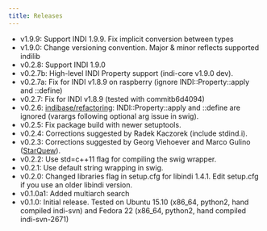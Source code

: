 ```yaml
---
title: Releases
---
```


-   v1.9.9: Support INDI 1.9.9.  Fix implicit conversion between types
-   v1.9.0: Change versioning convention. Major & minor reflects supported indilib 
-   v0.2.8: Support INDI 1.9.0
-   v0.2.7b: High-level INDI Property support (indi-core v1.9.0 dev).
-   v0.2.7a: Fix for INDI v1.8.9 on raspberry (ignore
    INDI::Property::apply and ::define)
-   v0.2.7: Fix for INDI v1.8.9 (tested with commitb6d4094)
-   v0.2.6:
    [indibase/refactoring](https://github.com/indilib/indi/pull/1302):
    INDI::Property::apply and ::define are ignored (varargs following
    optional arg issue in swig).
-   v0.2.5: Fix package build with newer setuptools.
-   v0.2.4: Corrections suggested by Radek Kaczorek (include stdind.i).
-   v0.2.3: Corrections suggested by Georg Viehoever and Marco Gulino
    ([StarQuew](https://github.com/GuLinux/StarQuew/)).
-   v0.2.2: Use std=c++11 flag for compiling the swig wrapper.
-   v0.2.1: Use default string wrapping in swig.
-   v0.2.0: Changed libraries flag in setup.cfg for libindi 1.4.1. Edit
    setup.cfg if you use an older libindi version.
-   v0.1.0a1: Added multiarch search
-   v0.1.0: Initial release. Tested on Ubuntu 15.10 (x86\_64, python2,
    hand compiled indi-svn) and Fedora 22 (x86\_64, python2, hand
    compiled indi-svn-2671)
